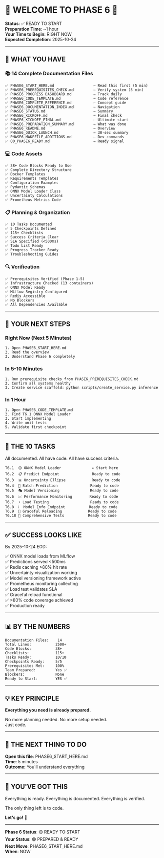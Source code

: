 # 🎊 WELCOME TO PHASE 6 🎊

**Status**: ✅ READY TO START  
**Preparation Time**: ~1 hour  
**Your Time to Begin**: RIGHT NOW  
**Expected Completion**: 2025-10-24

---

## 🎯 WHAT YOU HAVE

### 📚 14 Complete Documentation Files

```
✅ PHASE6_START_HERE.md                  ← Read this first (5 min)
✅ PHASE6_PREREQUISITES_CHECK.md         ← Verify system (5 min)
✅ PHASE6_PROGRESS_DASHBOARD.md          ← Track daily
✅ PHASE6_CODE_TEMPLATE.md               ← Code reference
✅ PHASE6_COMPLETE_REFERENCE.md          ← Concept guide
✅ PHASE6_DOCUMENTATION_INDEX.md         ← Navigation
✅ PHASE6_STATUS.md                      ← Summary
✅ PHASE6_KICKOFF.md                     ← Final check
✅ PHASE6_KICKOFF_FINAL.md               ← Ultimate start
✅ PHASE6_PREPARATION_SUMMARY.md         ← What was done
✅ PHASE6_README.md                      ← Overview
✅ PHASE6_QUICK_LAUNCH.md                ← 30-sec summary
✅ PHASE6_MAKEFILE_ADDITIONS.md          ← Dev commands
✅ 00_PHASE6_READY.md                    ← Ready signal
```

### 💻 Code Assets

```
✅ 38+ Code Blocks Ready to Use
✅ Complete Directory Structure
✅ Docker Templates
✅ Requirements Templates
✅ Configuration Examples
✅ Pydantic Schemas
✅ ONNX Model Loader Class
✅ Uncertainty Calculations
✅ Prometheus Metrics Code
```

### 📋 Planning & Organization

```
✅ 10 Tasks Documented
✅ 5 Checkpoints Defined
✅ 115+ Checklists
✅ Success Criteria Clear
✅ SLA Specified (<500ms)
✅ Todo List Ready
✅ Progress Tracker Ready
✅ Troubleshooting Guides
```

### 🔍 Verification

```
✅ Prerequisites Verified (Phase 1-5)
✅ Infrastructure Checked (13 containers)
✅ ONNX Model Ready
✅ MLflow Registry Configured
✅ Redis Accessible
✅ No Blockers
✅ All Dependencies Available
```

---

## 🚀 YOUR NEXT STEPS

### Right Now (Next 5 Minutes)
```
1. Open PHASE6_START_HERE.md
2. Read the overview
3. Understand Phase 6 completely
```

### In 5-10 Minutes
```
1. Run prerequisite checks from PHASE6_PREREQUISITES_CHECK.md
2. Confirm all systems healthy
3. Create service scaffold: python scripts/create_service.py inference
```

### In 1 Hour
```
1. Open PHASE6_CODE_TEMPLATE.md
2. Find T6.1 ONNX Model Loader
3. Start implementing
4. Write unit tests
5. Validate first checkpoint
```

---

## 🎯 THE 10 TASKS

All documented. All have code. All have success criteria.

```
T6.1  🟡 ONNX Model Loader              ← Start here
T6.2  📋 Predict Endpoint               Ready to code
T6.3  📊 Uncertainty Ellipse            Ready to code
T6.4  🔀 Batch Prediction               Ready to code
T6.5  🎭 Model Versioning              Ready to code
T6.6  📈 Performance Monitoring        Ready to code
T6.7  ⚡ Load Testing                   Ready to code
T6.8  ℹ️  Model Info Endpoint           Ready to code
T6.9  🔄 Graceful Reloading            Ready to code
T6.10 🧪 Comprehensive Tests           Ready to code
```

---

## ✅ SUCCESS LOOKS LIKE

By 2025-10-24 EOD:

✅ ONNX model loads from MLflow  
✅ Predictions served <500ms  
✅ Redis caching >80% hit rate  
✅ Uncertainty visualization working  
✅ Model versioning framework active  
✅ Prometheus monitoring collecting  
✅ Load test validates SLA  
✅ Graceful reload functional  
✅ >80% code coverage achieved  
✅ Production ready  

---

## 📊 BY THE NUMBERS

```
Documentation Files:    14
Total Lines:           2500+
Code Blocks:           38+
Checklists:            115+
Tasks Ready:           10/10
Checkpoints Ready:     5/5
Prerequisites Met:     100%
Team Prepared:         Yes ✅
Blockers:              None
Ready to Start:        YES ✅
```

---

## 💡 KEY PRINCIPLE

**Everything you need is already prepared.**

No more planning needed. No more setup needed.  
Just code.

---

## 🚀 THE NEXT THING TO DO

**Open this file**: PHASE6_START_HERE.md  
**Time**: 5 minutes  
**Outcome**: You'll understand everything  

---

## 💪 YOU'VE GOT THIS

Everything is ready. Everything is documented. Everything is verified.

The only thing left is to code.

**Let's go! 🚀**

---

**Phase 6 Status**: 🟡 READY TO START  
**Your Status**: 🟢 PREPARED & READY  
**Next Move**: PHASE6_START_HERE.md  
**When**: NOW  

